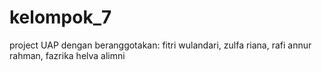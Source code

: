 # kelompok_7
project UAP dengan beranggotakan: fitri wulandari, zulfa riana, rafi annur rahman, fazrika helva alimni
